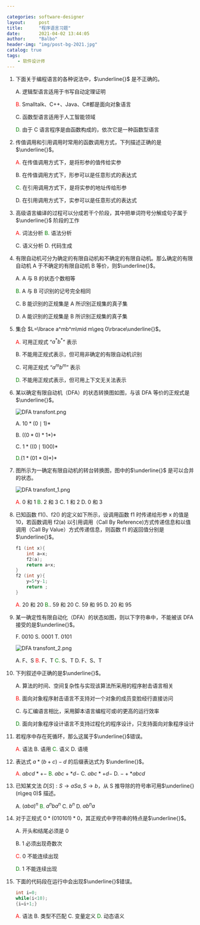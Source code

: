 ```yaml
---

categories: software-designer
layout:     post
title:      "程序语言习题"
date:       2021-04-02 13:44:05
author:     "Balbo"
header-img: "img/post-bg-2021.jpg"
catalog: true
tags:
    - 软件设计师
---
```


1. 下面关于编程语言的各种说法中，$\underline{}$ 是不正确的。

   A. 逻辑型语言适用于书写自动定理证明

    <font color="red">B.</font> Smalltalk、C++、Java、C#都是面向对象语言

   C. 函数型语言适用于人工智能领域

    <font color="green">D.</font> 由于 C 语言程序是由函数构成的，依次它是一种函数型语言

2. 传值调用和引用调用时常用的函数调用方式，下列描述正确的是$\underline{}$。

   <font color="red">A.</font> 在传值调用方式下，是将形参的值传给实参

   B. 在传值调用方式下，形参可以是任意形式的表达式

   <font color="green">C.</font> 在引用调用方式下，是将实参的地址传给形参

   D. 在引用调用方式下，实参可以是任意形式的表达式

3. 高级语言编译的过程可以分成若干个阶段，其中把单词符号分解成句子属于$\underline{}$ 阶段的工作

   <font color="red">A.</font> 词法分析	<font color="green">B.</font> 语法分析

   C. 语义分析	D. 代码生成

4. 有限自动机可分为确定的有限自动机和不确定的有限自动机。那么确定的有限自动机 A 于不确定的有限自动机 B 等价，则$\underline{}$。

   A. A 与 B 的状态个数相等

   <font color="green">B.</font> A 与 B 可识别的记号完全相同

   C. B 能识别的正规集是 A 所识别正规集的真子集

   D. A 能识别的正规集是 B 所识别正规集的真子集

5. 集合 $L=\lbrace a^mb^m\mid m\geq 0\rbrace\underline{}$。

   <font color="red">A.</font> 可用正规式 “$a^\ast b^\ast$” 表示

   B. 不能用正规式表示，但可用非确定的有限自动机识别

   C. 可用正规式 “$a^mb^m$” 表示

   <font color="green">D.</font> 不能用正规式表示，但可用上下文无关法表示

6. 某以确定有限自动机（DFA）的状态转换图如图，与该 DFA 等价的正规式是$\underline{}$。

   ![DFA transfont.png](https://i.loli.net/2021/04/02/HtTvjEwdl8QO4iI.png)

   A. $10\ast (0\mid 1)\ast$

   B. $((0\ast 0)\ast 1\ast)\ast$

   C. $1\ast ((0 \mid1)00)\ast$

   <font color="green">D.</font>$(1\ast(01\ast 0)\ast)\ast$

7. 图所示为一确定有限自动机的转台转换图，图中的$\underline{}$ 是可以合并的状态。

   ![DFA transfont_1.png](https://i.loli.net/2021/04/02/p1htwxB5nT8W9u6.png)

   <font color="red">A.</font> 0 和 1	<font color="green">B.</font> 2 和 3	C. 1 和 2	D. 0 和 3

8. 已知函数 f1()、f2() 的定义如下所示，设调用函数 f1 时传递给形参 x 的值是 10，若函数调用 f2(a) 以引用调用（Call By Reference)方式传递信息和以值调用（Call By Value）方式传递信息，则函数 f1 的返回值分别是$\underline{}$。

   ```c
   f1 (int x){
       int a=x;
       f2(a);
       return a+x;
   }
   f2 (int y){
       y=5*y-1;
       return ;
   }
   ```

   <font color="red">A.</font> 20 和 20	<font color="green">B.</font>. 59 和 20	C. 59 和 95	D. 20 和 95

9. 某一确定性有限自动化（DFA）的状态如图，则以下字符串中，不能被该 DFA 接受的是$\underline{}$。

   F. 0010	S. 0001	T. 0101

   ![DFA transfont_2.png](https://i.loli.net/2021/04/02/MjANiPsaoGheTVF.png)

   A. F、S	<font color="red">B.</font> F、T	<font color="green">C.</font> S、T	D. F、S、T

10. 下列叙述中正确的是$\underline{}$。

    A. 算法的时间、空间复杂性与实现该算法所采用的程序射击语言相关

    <font color="red">B.</font> 面向对象程序射击语言不支持对一个对象的成员变脸经行直接访问

    C. 与汇编语言相比，采用脚本语言编程可或i的更高的运行效率

    <font color="green">D.</font> 面向对象程序设计语言不支持过程化的程序设计，只支持面向对象程序设计

11. 若程序中存在死循环，那么这属于$\underline{}$错误。

    <font color="red">A.</font> 语法	B. 语用	<font color="green">C.</font> 语义	D. 语境

12. 表达式 $a\ast(b+c)-d$ 的后缀表达式为 $\underline{}$。

    <font color="red">A.</font> $abcd\ast+-$	<font color="green">B.</font> $abc+\ast d-$	C. $abc\ast +d-$	D. $-+\ast abcd$

13. 已知某文法 $D[S]:S\to aSa,S\to b$，从 S 推导除的符号串可用$\underline{}(n\geq 0)$ 描述。

    A. $(aba)^n$	<font color="green">B.</font> $a^nba^n$	C. $b^n$	D. $ab^na$

14. 对于正规式 $0\ast(010101)\ast 0$，其正规式中字符串的特点是$\underline{}$。

    A. 开头和结尾必须是 0

    B. 1 必须出现奇数次

    <font color="red">C.</font> 0 不能连续出现

    <font color="green">D.</font> 1 不能连续出现

15. 下面的代码段在运行中会出现$\underline{}$错误。

    ```c
    int	i=0;
    while(i<10);
    {i=i+1;}
    ```

    <font color="red">A.</font> 语法	B. 类型不匹配	C. 变量定义	<font color="green">D.</font> 动态语义

